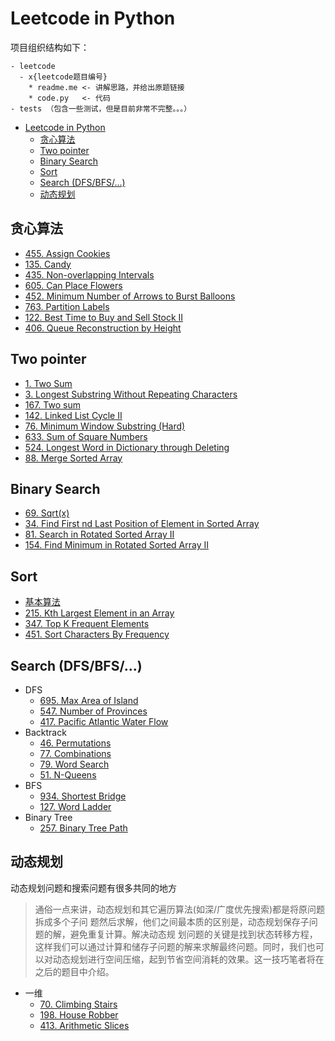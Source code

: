 # Leetcode in Python

项目组织结构如下：

```
- leetcode
  - x{leetcode题目编号}
    * readme.me <- 讲解思路，并给出原题链接
    * code.py   <- 代码
- tests （包含一些测试，但是目前非常不完整。。。）
```

- [Leetcode in Python](#leetcode-in-python)
  - [贪心算法](#贪心算法)
  - [Two pointer](#two-pointer)
  - [Binary Search](#binary-search)
  - [Sort](#sort)
  - [Search (DFS/BFS/...)](#search-dfsbfs)
  - [动态规划](#动态规划)

## 贪心算法

- [455. Assign Cookies](/leetcode/x0455/readme.md)
- [135. Candy](leetcode/x0135/readme.md)
- [435. Non-overlapping Intervals](leetcode/x0135/readme.md)
- [605. Can Place Flowers](leetcode/x0605/readme.md)
- [452. Minimum Number of Arrows to Burst Balloons](leetcode/x0452/readme.md)
- [763. Partition Labels](leetcode/x0763/readme.md)
- [122. Best Time to Buy and Sell Stock II](leetcode/x0122/readme.md)
- [406. Queue Reconstruction by Height](/leetcode/x0406/readme.md)

## Two pointer

- [1. Two Sum](/leetcode/x0001/readme.md)
- [3. Longest Substring Without Repeating Characters](leetcode/x0003/readme.md)
- [167. Two sum](leetcode/x0167/code/readme.md)
- [142. Linked List Cycle II](leetcode/x0142/readme.md)
- [76. Minimum Window Substring (Hard)](leetcode/x0076/readme.md)
- [633. Sum of Square Numbers](leetcode/x0633/readme.md)
- [524. Longest Word in Dictionary through Deleting](leetcode/x0524/readme.md)
- [88. Merge Sorted Array](leetcode/x0088/readme.md)

## Binary Search

- [69. Sqrt(x)](leetcode/x0069/readme.md)
- [34. Find First nd Last Position of Element in Sorted Array](/leetcode/x0034/readme.md)
- [81. Search in Rotated Sorted Array II](leetcode/x0081/readme.md)
- [154. Find Minimum in Rotated Sorted Array II](leetcode/x0154/readme.md)

## Sort

- [基本算法](leetcode/sort/readme.md)
- [215. Kth Largest Element in an Array](/leetcode/x0215/readme.md)
- [347. Top K Frequent Elements](/leetcode/x0347/readme.md)
- [451. Sort Characters By Frequency](/leetcode/x0451/readme.md)

## Search (DFS/BFS/...)

- DFS
  - [695. Max Area of Island](/leetcode/x0695/readme.md)
  - [547. Number of Provinces](/leetcode/x0547/readme.md)
  - [417. Pacific Atlantic Water Flow](/leetcode/x0417/readme.md)
- Backtrack
  - [46. Permutations](/leetcode/x0046/readme.md)
  - [77. Combinations](/leetcode/x0077/readme.md)
  - [79. Word Search](/leetcode/x0079/readme.md)
  - [51. N-Queens](/leetcode/x0051/readme.md)
- BFS
  - [934. Shortest Bridge](leetcode/x0934/readme.md)
  - [127. Word Ladder](leetcode/x0127/Readme.md)
- Binary Tree
  - [257. Binary Tree Path](leetcode/x0257/readme.md)

## 动态规划

动态规划问题和搜索问题有很多共同的地方
> 通俗一点来讲，动态规划和其它遍历算法(如深/广度优先搜索)都是将原问题拆成多个子问 题然后求解，他们之间最本质的区别是，动态规划保存子问题的解，避免重复计算。解决动态规 划问题的关键是找到状态转移方程，这样我们可以通过计算和储存子问题的解来求解最终问题。同时，我们也可以对动态规划进行空间压缩，起到节省空间消耗的效果。这一技巧笔者将在 之后的题目中介绍。

- 一维
  - [70. Climbing Stairs](leetcode/x0070/readme.md)
  - [198. House Robber](leetcode/x0198/readme.md)
  - [413. Arithmetic Slices](leetcode/x0413/readme.md)
